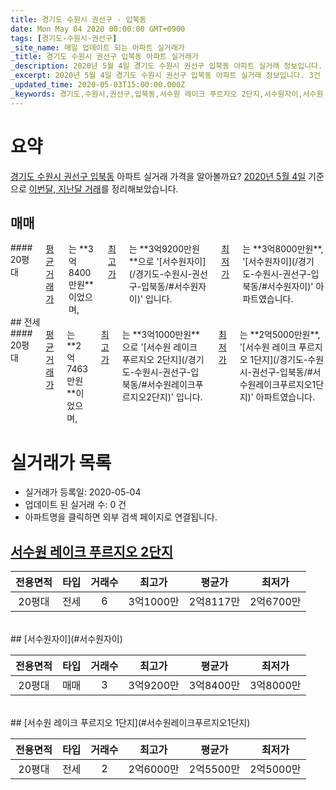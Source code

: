 ```yaml
---
title: 경기도 수원시 권선구 - 입북동
date: Mon May 04 2020 00:00:00 GMT+0900
tags: [경기도-수원시-권선구]
_site_name: 매일 업데이트 되는 아파트 실거래가
_title: 경기도 수원시 권선구 입북동 아파트 실거래가
_description: 2020년 5월 4일 경기도 수원시 권선구 입북동 아파트 실거래 정보입니다. 3건 아파트 정보가 있습니다.
_excerpt: 2020년 5월 4일 경기도 수원시 권선구 입북동 아파트 실거래 정보입니다. 3건 아파트 정보가 있습니다.
_updated_time: 2020-05-03T15:00:00.000Z
_keywords: 경기도,수원시,권선구,입북동,서수원 레이크 푸르지오 2단지,서수원자이,서수원 레이크 푸르지오 1단지
---
```





# 요약
<ins>경기도 수원시 권선구 입북동</ins> 아파트 실거래 가격을 알아볼까요? <ins>2020년 5월 4일</ins> 기준으로 <ins>이번달, 지난달 거래</ins>를 정리해보았습니다.

## 매매
<div class="container">
<div class="twelve columns" markdown="1">
#### 20평대
<ins>평균 거래가</ins>는 **3억8400만원**이었으며, <ins>최고가</ins>는 **3억9200만원**으로 '[서수원자이](/경기도-수원시-권선구-입북동/#서수원자이)' 입니다. <ins>최저가</ins>는 **3억8000만원**, '[서수원자이](/경기도-수원시-권선구-입북동/#서수원자이)' 아파트였습니다.
</div>
</div>
## 전세
<div class="container">
<div class="twelve columns" markdown="1">
#### 20평대
<ins>평균 거래가</ins>는 **2억7463만원**이었으며, <ins>최고가</ins>는 **3억1000만원**으로 '[서수원 레이크 푸르지오 2단지](/경기도-수원시-권선구-입북동/#서수원레이크푸르지오2단지)' 입니다. <ins>최저가</ins>는 **2억5000만원**, '[서수원 레이크 푸르지오 1단지](/경기도-수원시-권선구-입북동/#서수원레이크푸르지오1단지)' 아파트였습니다.
</div>
</div>



# 실거래가 목록
- 실거래가 등록일: 2020-05-04
- 업데이트 된 실거래 수: 0 건
- 아파트명을 클릭하면 외부 검색 페이지로 연결됩니다.

## [서수원 레이크 푸르지오 2단지](#서수원레이크푸르지오2단지)

|전용면적|타입|거래수|최고가|평균가|최저가|
|:---:|:---:|:---:|:---:|:---:|:---:|
|20평대|<span class="deal-type-2">전세</span>|6|3억1000만|2억8117만|2억6700만|

<br/>
## [서수원자이](#서수원자이)

|전용면적|타입|거래수|최고가|평균가|최저가|
|:---:|:---:|:---:|:---:|:---:|:---:|
|20평대|<span class="deal-type-1">매매</span>|3|3억9200만|3억8400만|3억8000만|

<br/>
## [서수원 레이크 푸르지오 1단지](#서수원레이크푸르지오1단지)

|전용면적|타입|거래수|최고가|평균가|최저가|
|:---:|:---:|:---:|:---:|:---:|:---:|
|20평대|<span class="deal-type-2">전세</span>|2|2억6000만|2억5500만|2억5000만|

<br/>



